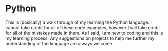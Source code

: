 # Python
This is (basically) a walk through of my learning the Python language. 
I cannot take credit for all of these code examples, however I will take credit for all of the mistakes made in them.
As I said, I am new to coding and this is my learning process.
Any suggestions on projects to help me further my understanding of the language are always welcome.
